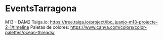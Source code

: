 # EventsTarragona
M13 - DAM2
Taiga.io: https://tree.taiga.io/project/ibc_juanjo-m13-projecte-2-1/timeline
Paletas de colores:
https://www.canva.com/colors/color-palettes/ocean-threads/
